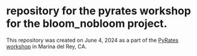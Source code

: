 # repository for the pyrates workshop for the bloom_nobloom project.

This repository was created on June 4, 2024 as a part of the [PyRates workshop](https://linked.earth/FROGS) in Marina del Rey, CA. 
